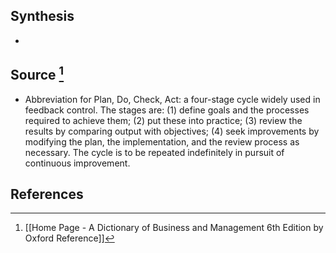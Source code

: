## Synthesis
- 
## Source [^1]
- Abbreviation for Plan, Do, Check, Act: a four-stage cycle widely used in feedback control. The stages are: (1) define goals and the processes required to achieve them; (2) put these into practice; (3) review the results by comparing output with objectives; (4) seek improvements by modifying the plan, the implementation, and the review process as necessary. The cycle is to be repeated indefinitely in pursuit of continuous improvement.
## References

[^1]: [[Home Page - A Dictionary of Business and Management 6th Edition by Oxford Reference]]